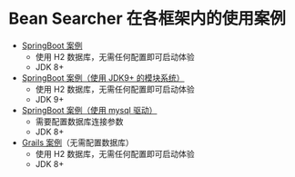 # Bean Searcher 在各框架内的使用案例

* [SpringBoot 案例](./spring-boot-demo)
  - 使用 H2 数据库，无需任何配置即可启动体验
  - JDK 8+
* [SpringBoot 案例（使用 JDK9+ 的模块系统）](./spring-boot-demo-jdkmods)
  - 使用 H2 数据库，无需任何配置即可启动体验
  - JDK 9+
* [SpringBoot 案例（使用 mysql 驱动）](./spring-boot-demo-mysql)
  - 需要配置数据库连接参数
  - JDK 8+
* [Grails 案例](./grails-demo)（无需配置数据库）
  - 使用 H2 数据库，无需任何配置即可启动体验
  - JDK 8+
